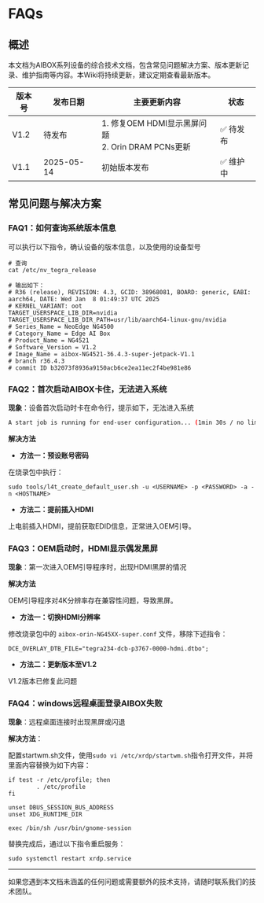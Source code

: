 # FAQs

## 概述

本文档为AIBOX系列设备的综合技术文档，包含常见问题解决方案、版本更新记录、维护指南等内容。本Wiki将持续更新，建议定期查看最新版本。

| 版本号  | 发布日期       | 主要更新内容                                       | 状态    |
| ---- | ---------- | -------------------------------------------- | ----- |
| V1.2 | 待发布        | 1. 修复OEM HDMI显示黑屏问题<br />2. Orin DRAM PCNs更新 | ✅ 待发布 |
| V1.1 | 2025-05-14 | 初始版本发布                                       | ✅ 维护中 |

## 常见问题与解决方案

### FAQ1：如何查询系统版本信息

可以执行以下指令，确认设备的版本信息，以及使用的设备型号

```shell
# 查询
cat /etc/nv_tegra_release

# 输出如下：
# R36 (release), REVISION: 4.3, GCID: 38968081, BOARD: generic, EABI: aarch64, DATE: Wed Jan  8 01:49:37 UTC 2025
# KERNEL_VARIANT: oot
TARGET_USERSPACE_LIB_DIR=nvidia
TARGET_USERSPACE_LIB_DIR_PATH=usr/lib/aarch64-linux-gnu/nvidia
# Series_Name = NeoEdge NG4500
# Category_Name = Edge AI Box
# Product_Name = NG4521
# Software_Version = V1.2
# Image_Name = aibox-NG4521-36.4.3-super-jetpack-V1.1
# branch r36.4.3
# commit ID b32073f8936a9150acb6ce2ea11ec2f4be981e86
```

### FAQ2：首次启动AIBOX卡住，无法进入系统

**现象**：设备首次启动时卡在命令行，提示如下，无法进入系统

```bash
A start job is running for end-user configuration... (1min 30s / no limit)
```

**解决方法**

- **方法一：预设账号密码**

在烧录包中执行：

```shell
sudo tools/l4t_create_default_user.sh -u <USERNAME> -p <PASSWORD> -a -n <HOSTNAME>
```

- **方法二：提前插入HDMI**

上电前插入HDMI，提前获取EDID信息，正常进入OEM引导。

### FAQ3：OEM启动时，HDMI显示偶发黑屏

**现象**：第一次进入OEM引导程序时，出现HDMI黑屏的情况

**解决方法**

OEM引导程序对4K分辨率存在兼容性问题，导致黑屏。

- **方法一：切换HDMI分辨率**

修改烧录包中的 `aibox-orin-NG45XX-super.conf` 文件，移除下述指令：

```shell
DCE_OVERLAY_DTB_FILE="tegra234-dcb-p3767-0000-hdmi.dtbo";
```

- **方法二：更新版本至V1.2**

V1.2版本已修复此问题

### FAQ4：windows远程桌面登录AIBOX失败

**现象**：远程桌面连接时出现黑屏或闪退

**解决方法**：

配置startwm.sh文件，使用`sudo vi /etc/xrdp/startwm.sh`指令打开文件，并将里面内容替换为如下内容：

```shell
if test -r /etc/profile; then
        . /etc/profile
fi

unset DBUS_SESSION_BUS_ADDRESS
unset XDG_RUNTIME_DIR

exec /bin/sh /usr/bin/gnome-session
```

替换完成后，通过以下指令重启服务：

```shell
sudo systemctl restart xrdp.service
```

---

如果您遇到本文档未涵盖的任何问题或需要额外的技术支持，请随时联系我们的技术团队。
